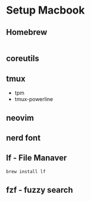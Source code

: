 # Setup Macbook

## Homebrew

```sh

```

## coreutils

## tmux

- tpm
- tmux-powerline

## neovim

## nerd font

## lf - File Manaver

```sh
brew install lf
```

## fzf - fuzzy search

